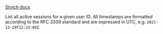 [Stytch docs](https://stytch.com/docs/api/session-get)

List all active sessions for a given user ID. All timestamps are formatted according to the RFC 3339 standard and are expressed in UTC, e.g. `2021-12-29T12:33:09Z`.
